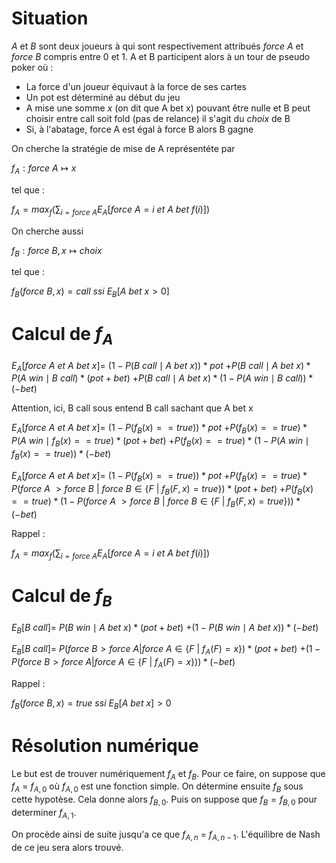 # Situation

*A* et *B* sont deux joueurs à qui sont respectivement attribués *force A* et *force B* compris entre 0 et 1.
A et B participent alors à un tour de pseudo poker où :
- La force d'un joueur équivaut à la force de ses cartes
- Un pot est déterminé au début du jeu
- A mise une somme *x* (on dit que A bet x) pouvant être nulle et B peut choisir entre call soit fold (pas de relance) il s'agit du *choix* de B
- Si, à l'abatage, force A est égal à force B alors B gagne

On cherche la stratégie de mise de A représentéte par 

$f_A : force\ A \mapsto x$

tel que :

$f_A = max_{f}(\sum_{i = force\ A} E_{A}[force\ A=i\ et \ A\ bet\ f(i)])$

On cherche aussi 

$f_B : force\ B, x \mapsto choix$

tel que :

$f_B(force\ B, x) = call\ ssi\ E_{B}[A\ bet\ x > 0]$


# Calcul de $f_A$

$E_{A}[force\ A\ et\ A\ bet\ x] =$
$(1 - P(B\ call \mid A\ bet\ x)) * pot$
$+ P(B\ call \mid A\ bet\ x) * P(A\ win \mid B\ call) * (pot + bet)$
$+ P(B\ call \mid A\ bet\ x) * (1 - P(A\ win \mid B\ call)) * (-bet)$

Attention, ici, B call sous entend B call sachant que A bet x

$E_{A}[force\ A\ et\ A\ bet\ x] =$
$(1 - P(f_B(x) == true)) * pot$
$+ P(f_B(x) == true) * P(A\ win \mid f_B(x) == true) * (pot + bet)$
$+ P(f_B(x) == true) * (1 - P(A\ win \mid f_B(x) == true)) * (-bet)$

$E_{A}[force\ A\ et\ A\ bet\ x] =$
$(1 - P(f_B(x) == true)) * pot$
$+ P(f_B(x) == true) * P(force\ A\ > force\ B\ |\ {force\ B} \in {\{F\ |\ f_B(F,x)=true\}}) * (pot + bet)$
$+ P(f_B(x) == true) * (1 - P(force\ A\ > force\ B\ |\ {force\ B} \in {\{F\ |\ f_B(F,x)=true\}})) * (-bet)$

Rappel :

$f_A = max_{f}(\sum_{i = force\ A} E_{A}[force\ A=i\ et\ A\ bet\ f(i)])$


# Calcul de $f_B$

$E_{B}[B\ call] =$
$P(B\ win \mid A\ bet\ x) * (pot + bet)$
$+(1 - P(B\ win \mid A\ bet\ x)) * (-bet)$

$E_{B}[B\ call] =$
$P(force\ B > force\ A | {force\ A} \in \{F\ |\ f_A(F)=x\}) * (pot + bet)$
$+(1 - P(force\ B > force\ A | {force\ A} \in \{F\ |\ f_A(F)=x\})) * (-bet)$

Rappel :

$f_B(force\ B, x) = true\ ssi\ E_{B}[A\ bet\ x] > 0$

# Résolution numérique

Le but est de trouver numériquement $f_A$ et $f_B$.
Pour ce faire, on suppose que $f_A$ = $f_{A,0}$ où $f_{A,0}$ est une fonction simple.
On détermine ensuite $f_B$ sous cette hypotèse.
Cela donne alors $f_{B,0}$. Puis on suppose que $f_B = f_{B,0}$ pour determiner $f_{A,1}$.

On procède ainsi de suite jusqu'a ce que $f_{A,n}$ = $f_{A,n-1}$. L'équilibre de Nash de ce jeu sera alors trouvé.